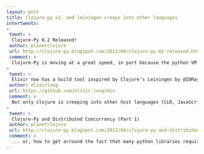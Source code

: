 ```yaml
---
layout: post
title: Clojure-py x2, and leiningen creeps into other languages
intertweets:
-
 tweet: >
  Clojure-Py 0.2 Released! 
 author: planetclojure
 url: http://clojure-py.blogspot.com/2012/04/clojure-py-02-released.html
 comment: >
  Clojure-Py is moving at a great speed, in part because the python VM is a very good host for Clojure. This new release brings us deftypes, protocols, reify, records, binding, defmulti and defmethod, hierarchies, try/catch and try/finally (but not try/catch/finally), beter python interop and much more (as in, 290 tests). Also, it can't be easier to give it a try with easy_install.
-
 tweet: >
  Elixir now has a build tool inspired by Clojure's Leiningen by @IORayne 
 author: elixirlang
 url: https://github.com/elixir-lang/mix
 comment: >
  Not only clojure is creeping into other host languages (CLR, JavaScript, Python), but also Leiningen is now creeping into [Elixir](http://elixir-lang.org/), a language built on top of the Erlang VM.
-
 tweet: >
  Clojure-Py and Distributed Concurrency (Part 1)
 author: planetclojure
 url: http://clojure-py.blogspot.com/2012/04/clojure-py-and-distributed-concurrency.html
 comment: >
  ... or, how to get arround the fact that many python libraries require [GIL](http://wiki.python.org/moin/GlobalInterpreterLock), an unfortunate fact that limits concurrency in Python programs. Hint: actors
---
```

